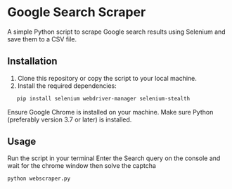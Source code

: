 # Google Search Scraper

A simple Python script to scrape Google search results using Selenium and save them to a CSV file.

## Installation

1. Clone this repository or copy the script to your local machine.
2. Install the required dependencies:

```bash
   pip install selenium webdriver-manager selenium-stealth
```


Ensure Google Chrome is installed on your machine.
Make sure Python (preferably version 3.7 or later) is installed. 


## Usage
Run the script in your terminal
Enter the Search query on the console and wait for the chrome window then solve the captcha

```bash
python webscraper.py
```
